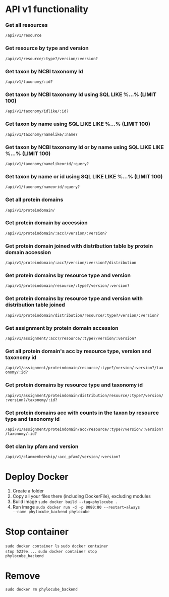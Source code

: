 # API v1 functionality
### Get all resources
<code>/api/v1/resource</code>
### Get resource by type and version
<code>/api/v1/resource/:type?/version/:version?</code>
### Get taxon by NCBI taxonomy Id
<code>/api/v1/taxonomy/:id?</code>
### Get taxon by NCBI taxonomy Id using SQL LIKE %...% (LIMIT 100)
<code>/api/v1/taxonomy/idlike/:id?</code>
### Get taxon by name using SQL LIKE LIKE %...% (LIMIT 100)
<code>/api/v1/taxonomy/namelike/:name?</code>
### Get taxon by NCBI taxonomy Id or by name using SQL LIKE LIKE %...% (LIMIT 100)
<code>/api/v1/taxonomy/namelikeorid/:query?</code>
### Get taxon by name or id using SQL LIKE LIKE %...% (LIMIT 100)
<code>/api/v1/taxonomy/nameorid/:query?</code>
### Get all protein domains
<code>/api/v1/proteindomain/</code>
### Get protein domain by accession
<code>/api/v1/proteindomain/:acc?/version/:version?</code>
### Get protein domain joined with distribution table by protein domain accession
<code>/api/v1/proteindomain/:acc?/version/:version?/distribution</code>
### Get protein domains by resource type and version
<code>/api/v1/proteindomain/resource/:type?/version/:version?</code>
### Get protein domains by resource type and version with distribution table joined
<code>/api/v1/proteindomain/distribution/resource/:type?/version/:version?</code>
### Get assignment by protein domain accession
<code>/api/v1/assignment/:acc?/resource/:type?/version/:version?</code>
### Get all protein domain's acc by resource type, version and taxonomy id
<code>/api/v1/assignment/proteindomain/resource/:type?/version/:version?/taxonomy/:id?</code>
### Get protein domains by resource type and taxonomy id
<code>/api/v1/assignment/proteindomain/distribution/resource/:type?/version/:version?/taxonomy/:id?</code>
### Get protein domains acc with counts in the taxon by resource type and taxonomy id
<code>/api/v1/assignment/proteindomain/acc/resource/:type?/version/:version?/taxonomy/:id?</code>
### Get clan by pfam and version
<code>/api/v1/clanmembership/:acc_pfam?/version/:version?</code>

# Deploy Docker
1. Create a folder
2. Copy all your files there (including DockerFile), excluding modules
3. Build image <code>sudo docker build --tag=phylocube .</code>
4. Run image <code>sudo docker run -d -p 8080:80 --restart=always --name phylocube_backend phylocube</code>

# Stop container
<code>sudo docker container ls</code>
<code>sudo docker container stop 5239e....</code>
<code>sudo docker container stop phylocube_backend</code>

# Remove
<code>sudo docker rm phylocube_backend</code>